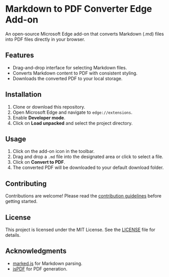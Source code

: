 # Markdown to PDF Converter Edge Add-on

An open-source Microsoft Edge add-on that converts Markdown (.md) files into PDF files directly in your browser.

## Features

- Drag-and-drop interface for selecting Markdown files.
- Converts Markdown content to PDF with consistent styling.
- Downloads the converted PDF to your local storage.

## Installation

1. Clone or download this repository.
2. Open Microsoft Edge and navigate to `edge://extensions`.
3. Enable **Developer mode**.
4. Click on **Load unpacked** and select the project directory.

## Usage

1. Click on the add-on icon in the toolbar.
2. Drag and drop a `.md` file into the designated area or click to select a file.
3. Click on **Convert to PDF**.
4. The converted PDF will be downloaded to your default download folder.

## Contributing

Contributions are welcome! Please read the [contribution guidelines](CONTRIBUTING.md) before getting started.

## License

This project is licensed under the MIT License. See the [LICENSE](LICENSE) file for details.

## Acknowledgments

- [marked.js](https://github.com/markedjs/marked) for Markdown parsing.
- [jsPDF](https://github.com/MrRio/jsPDF) for PDF generation.
